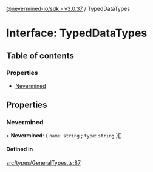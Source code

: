 [@nevermined-io/sdk - v3.0.37](../code-reference.md) / TypedDataTypes

# Interface: TypedDataTypes

## Table of contents

### Properties

- [Nevermined](TypedDataTypes.md#nevermined)

## Properties

### Nevermined

• **Nevermined**: \{ `name`: `string` ; `type`: `string` }[]

#### Defined in

[src/types/GeneralTypes.ts:87](https://github.com/nevermined-io/sdk-js/blob/414db5fba135665acbeecfc29b3292c8e9044af7/src/types/GeneralTypes.ts#L87)
